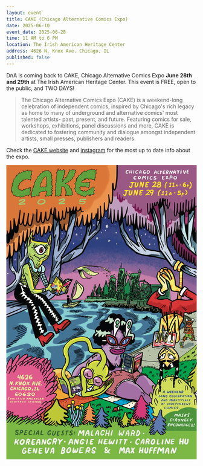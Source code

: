 ```yaml
---
layout: event
title: CAKE (Chicago Alternative Comics Expo)
date: 2025-06-10
event_date: 2025-06-28
time: 11 AM to 6 PM
location: The Irish American Heritage Center
address: 4626 N. Knox Ave. Chicago, IL
published: false
---
```


DnA is coming back to CAKE, Chicago Alternative Comics Expo <b>June 28th and 29th</b> at The Irish American Heritage Center. This event is FREE, open to the public, and TWO DAYS!

> The Chicago Alternative Comics Expo (CAKE) is a weekend-long celebration of independent comics, inspired by Chicago's rich legacy as home to many of underground and alternative comics' most talented artists- past, present, and future. Featuring comics for sale, workshops, exhibitions, panel discussions and more, CAKE is dedicated to fostering community and dialogue amongst independent artists, small presses, publishers and readers.

Check the [CAKE website](https://www.cakechicago.com/) and [instagram](https://www.instagram.com/cakechicago/) for the most up to date info about the expo.

<a href="/assets/img/post/2025_06_12_CAKE.png"><img src="/assets/img/post/2025_06_12_CAKE.png"></a>  

<!--more-->
